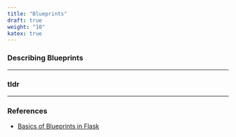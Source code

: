 ```yaml
---
title: "Blueprints"
draft: true
weight: "10"
katex: true
---
```


### Describing Blueprints

---

### tldr

---

### References
- [Basics of Blueprints in Flask](https://flask.palletsprojects.com/en/1.1.x/blueprints/)
